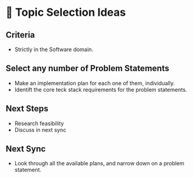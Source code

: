 # 🧠 Topic Selection Ideas

## Criteria
- Strictly in the Software domain. 

## Select any number of Problem Statements 
- Make an implementation plan for each one of them, individually.
- Identift the core teck stack requirements for the problem statements. 
  


## Next Steps
- Research feasibility
- Discuss in next sync

## Next Sync
- Look through all the available plans, and narrow down on a problem statement.
